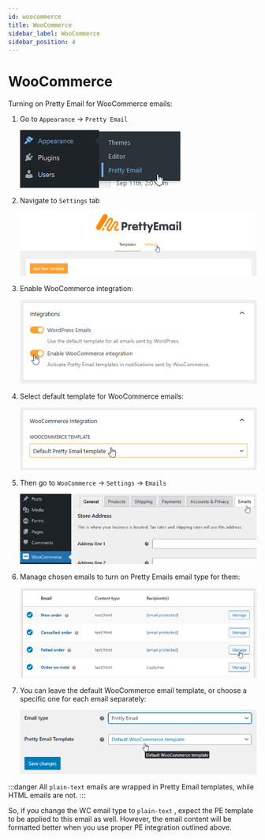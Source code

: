```yaml
---
id: woocommerce
title: WooCommerce
sidebar_label: WooCommerce
sidebar_position: 4
---
```


# WooCommerce

Turning on Pretty Email for WooCommerce emails:

1.  Go to `Appearance` -> `Pretty Email`

    ![](./assets/firefox_ZDSEm6HwOw.png)

2.  Navigate to `Settings` tab

    ![](./assets/firefox_ApWB3nVpX7.png)

3.  Enable WooCommerce integration:

    ![](./assets/firefox_45ylhDSSVD.png)

4.  Select default template for WooCommerce emails:

    ![](./assets/firefox_vlxFSmmKJ1.png)

5.  Then go to `WooCommerce` -> `Settings` -> `Emails`

    ![](./assets/obraz-24.png)

6.  Manage chosen emails to turn on Pretty Emails email type for them:

    ![](./assets/firefox_yBtRK5a1D1.png)

7.  You can leave the default WooCommerce email template, or choose a specific one for each email separately:

    ![](./assets/firefox_IVmR5zbs7V.png)

:::danger
All `plain-text` emails are wrapped in Pretty Email templates, while HTML emails are not.
:::

So, if you change the WC email type to `plain-text` , expect the PE template to be applied to this email as well. However, the email content will be formatted better when you use proper PE integration outlined above.